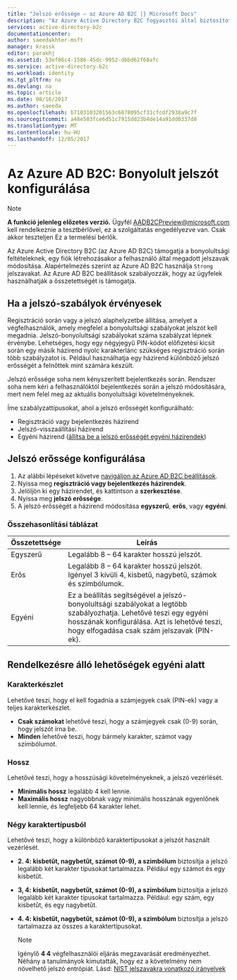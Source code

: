 ```yaml
---
title: "Jelszó erőssége – az Azure AD B2C |} Microsoft Docs"
description: "Az Azure Active Directory B2C fogyasztói által biztosított jelszavak vonatkozó összetettségi követelményeknek konfigurálása"
services: active-directory-b2c
documentationcenter: 
author: saeedakhter-msft
manager: krassk
editor: parakhj
ms.assetid: 53ef86c4-1586-45dc-9952-dbbd62f68afc
ms.service: active-directory-b2c
ms.workload: identity
ms.tgt_pltfrm: na
ms.devlang: na
ms.topic: article
ms.date: 08/16/2017
ms.author: saeeda
ms.openlocfilehash: b7103103201563c6878095cf31cfcdf2938a9c7f
ms.sourcegitcommit: a48e503fce6d51c7915dd23b4de14a91dd0337d8
ms.translationtype: MT
ms.contentlocale: hu-HU
ms.lasthandoff: 12/05/2017
---
```

# <a name="azure-ad-b2c-configure-complexity-requirements-for-passwords"></a>Az Azure AD B2C: Bonyolult jelszót konfigurálása

> [!NOTE]
> **A funkció jelenleg előzetes verzió.**  Ügyfél [ AADB2CPreview@microsoft.com ](mailto:AADB2CPreview@microsoft.com) kell rendelkeznie a tesztbérlővel, ez a szolgáltatás engedélyezve van.  Csak akkor teszteljen Ez a termelési bérlők.

Az Azure Active Directory B2C (az Azure AD B2C) támogatja a bonyolultsági feltételeknek, egy fiók létrehozásakor a felhasználó által megadott jelszavak módosítása.  Alapértelmezés szerint az Azure AD B2C használja `Strong` jelszavakat.  Az Azure AD B2C beállítások szabályozzák, hogy az ügyfelek használhatják a összetettségét is támogatja.

## <a name="when-password-rules-are-enforced"></a>Ha a jelszó-szabályok érvényesek

Regisztráció során vagy a jelszó alaphelyzetbe állítása, amelyet a végfelhasználók, amely megfelel a bonyolultsági szabályokat jelszót kell megadnia.  Jelszó-bonyolultsági szabályokat száma szabályzat lépnek érvénybe.  Lehetséges, hogy egy négyjegyű PIN-kódot előfizetési kicsit során egy másik házirend nyolc karakterlánc szükséges regisztráció során több szabályzatot is.  Például használhatja egy házirend különböző jelszó erősségét a felnőttek mint számára készült.

Jelszó erőssége soha nem kényszerített bejelentkezés során.  Rendszer soha nem kéri a felhasználóktól bejelentkezés során a jelszó módosítására, mert nem felel meg az aktuális bonyolultsági követelményeknek.

Íme szabályzattípusokat, ahol a jelszó erősségét konfigurálható:

* Regisztráció vagy bejelentkezés házirend
* Jelszó-visszaállítási házirend
* Egyéni házirend ([állítsa be a jelszó erősségét egyéni házirendek](active-directory-b2c-reference-password-complexity-custom.md))

## <a name="how-to-configure-password-complexity"></a>Jelszó erőssége konfigurálása

1. Az alábbi lépéseket követve [navigáljon az Azure AD B2C beállítások](active-directory-b2c-app-registration.md#navigate-to-b2c-settings).
1. Nyissa meg **regisztráció vagy bejelentkezés házirendek**.
1. Jelöljön ki egy házirendet, és kattintson a **szerkesztése**.
1. Nyissa meg **jelszó erőssége**.
1. A jelszó erősségét a házirend módosítása **egyszerű**, **erős**, vagy **egyéni**.

### <a name="comparison-chart"></a>Összehasonlítási táblázat

| Összetettsége | Leírás |
| --- | --- |
| Egyszerű | Legalább 8 – 64 karakter hosszú jelszót. |
| Erős | Legalább 8 – 64 karakter hosszú jelszót. Igényel 3 kívüli 4, kisbetű, nagybetű, számok és szimbólumok. |
| Egyéni | Ez a beállítás segítségével a jelszó-bonyolultsági szabályokat a legtöbb szabályozhatja.  Lehetővé teszi egy egyéni hosszának konfigurálása.  Azt is lehetővé teszi, hogy elfogadása csak szám jelszavak (PIN-ek). |

## <a name="options-available-under-custom"></a>Rendelkezésre álló lehetőségek egyéni alatt

### <a name="character-set"></a>Karakterkészlet

Lehetővé teszi, hogy el kell fogadnia a számjegyek csak (PIN-ek) vagy a teljes karakterkészlet.

* **Csak számokat** lehetővé teszi, hogy a számjegyek csak (0-9) során, hogy jelszót írna be.
* **Minden** lehetővé teszi, hogy bármely karakter, számot vagy szimbólumot.

### <a name="length"></a>Hossz

Lehetővé teszi, hogy a hosszúsági követelményeknek, a jelszó vezérlését.

* **Minimális hossz** legalább 4 kell lennie.
* **Maximális hossz** nagyobbnak vagy minimális hosszának egyenlőnek kell lennie, és legfeljebb 64 karakter lehet.

### <a name="character-classes"></a>Négy karaktertípusból

Lehetővé teszi, hogy a különböző karaktertípusokat a jelszót használt vezérlését.

* **2. 4: kisbetűt, nagybetűt, számot (0-9), a szimbólum** biztosítja a jelszó legalább két karakter típusokat tartalmazza. Például egy számot és egy kisbetűt.
* **3, 4: kisbetűt, nagybetűt, számot (0-9), a szimbólum** biztosítja a jelszó legalább két karakter típusokat tartalmazza. Például: egy szám, egy kisbetűt, és egy nagybetűt.
* **4. 4: kisbetűt, nagybetűt, számot (0-9), a szimbólum** biztosítja a jelszó tartalmazza az összes a karaktertípusokat.

    > [!NOTE]
    > Igénylő **4 4** végfelhasználói eljárás megzavarását eredményezhet. Néhány a tanulmányok kimutatták, hogy ez a követelmény nem növelhető jelszó entrópiát. Lásd: [NIST jelszavakra vonatkozó irányelvek](https://pages.nist.gov/800-63-3/sp800-63b.html#appA)
